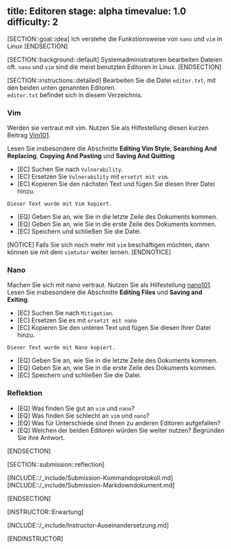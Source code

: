 title: Editoren
stage: alpha
timevalue: 1.0
difficulty: 2
---

[SECTION::goal::idea]
Ich verstehe die Funkstionsweise von `nano` und `vim` in Linux
[ENDSECTION]

[SECTION::background::default]
Systemadministratoren bearbeiten Dateien oft. `nano` und `vim` sind die meist benutzten Editoren in Linux.
[ENDSECTION]

[SECTION::instructions::detailed]
Bearbeiten Sie die Datei `editor.txt`, mit den beiden unten genannten Editoren.  
`editor.txt` befindet sich in diesem Verzeichnis.

### Vim

Werden sie vertraut mit vim. Nutzen Sie als Hilfestellung diesen kurzen Beitrag 
[Vim101](https://www.linuxfoundation.org/blog/blog/classic-sysadmin-vim-101-a-beginners-guide-to-vim).

Lesen Sie insbesondere die Abschnitte **Editing Vim Style**, **Searching And Replacing**, 
**Copying And Pasting** und **Saving And Quitting**

- [EC] Suchen Sie nach `Vulnerability`.
- [EC] Ersetzen Sie `Vulnerability` mit `ersetzt mit vim`.
- [EC] Kopieren Sie den nächsten Text und fügen Sie diesen Ihrer Datei hinzu.

```
Dieser Text wurde mit Vim kopiert.
```

- [EQ] Geben Sie an, wie Sie in die letzte Zeile des Dokuments kommen.
- [EQ] Geben Sie an, wie Sie in die erste Zeile des Dokuments kommen.
- [EC] Speichern und schließen Sie die Datei.

[NOTICE]
Falls Sie sich noch mehr mit `vim` beschäftigen möchten, dann können sie mit dem `vimtutor` weiter 
lernen.
[ENDNOTICE]

### Nano

Machen Sie sich mit nano vertraut. Nutzen Sie als Hilfestellung [nano101](https://linuxize.com/post/how-to-use-nano-text-editor/).
Lesen Sie insbesondere die Abschnitte **Editing Files** und **Saving and Exiting**.

- [EC] Suchen Sie nach `Mitigation`.
- [EC] Ersetzen Sie es mit `ersetzt mit nano`
- [EC] Kopieren Sie den unteren Text und fügen Sie diesen Ihrer Datei hinzu.

```
Dieser Text wurde mit Nano kopiert.
```

- [EQ] Geben Sie an, wie Sie in die letzte Zeile des Dokuments kommen.
- [EQ] Geben Sie an, wie Sie in die erste Zeile des Dokuments kommen.
- [EC] Speichern und schließen Sie die Datei.

### Reflektion

- [EQ] Was finden Sie gut an `vim` und `nano`?
- [EQ] Was finden Sie schlecht an `vim` und `nano`?
- [EQ] Was für Unterschiede sind Ihnen zu anderen Editoren aufgefallen?
- [EQ] Welchen der beiden Editoren würden Sie weiter nutzen? Begründen Sie ihre Antwort.

[ENDSECTION]

[SECTION::submission::reflection]

[INCLUDE::/_include/Submission-Kommandoprotokoll.md]
[INCLUDE::/_include/Submission-Markdowndokument.md]

[ENDSECTION]


[INSTRUCTOR::Erwartung]

[INCLUDE::/_include/Instructor-Auseinandersetzung.md]

[ENDINSTRUCTOR]